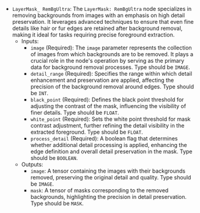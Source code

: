 - `LayerMask_ RemBgUltra`: The `LayerMask: RemBgUltra` node specializes in removing backgrounds from images with an emphasis on high detail preservation. It leverages advanced techniques to ensure that even fine details like hair or fur edges are retained after background removal, making it ideal for tasks requiring precise foreground extraction.
    - Inputs:
        - `image` (Required): The `image` parameter represents the collection of images from which backgrounds are to be removed. It plays a crucial role in the node's operation by serving as the primary data for background removal processes. Type should be `IMAGE`.
        - `detail_range` (Required): Specifies the range within which detail enhancement and preservation are applied, affecting the precision of the background removal around edges. Type should be `INT`.
        - `black_point` (Required): Defines the black point threshold for adjusting the contrast of the mask, influencing the visibility of finer details. Type should be `FLOAT`.
        - `white_point` (Required): Sets the white point threshold for mask contrast adjustment, further refining the detail visibility in the extracted foreground. Type should be `FLOAT`.
        - `process_detail` (Required): A boolean flag that determines whether additional detail processing is applied, enhancing the edge definition and overall detail preservation in the mask. Type should be `BOOLEAN`.
    - Outputs:
        - `image`: A tensor containing the images with their backgrounds removed, preserving the original detail and quality. Type should be `IMAGE`.
        - `mask`: A tensor of masks corresponding to the removed backgrounds, highlighting the precision in detail preservation. Type should be `MASK`.
